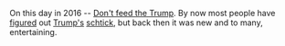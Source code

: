 On this day in 2016 -- <a href="http://scripting.com/2016/07/28/dontFeedDjTrump.html">Don't feed the Trump</a>. By now most people have <a href="https://en.wikipedia.org/wiki/Don_Rickles">figured</a> out <a href="https://en.wikipedia.org/wiki/Rodney_Dangerfield">Trump's</a> <a href="https://en.wikipedia.org/wiki/Joan_Rivers">schtick</a>, but back then it was new and to many, entertaining. 
